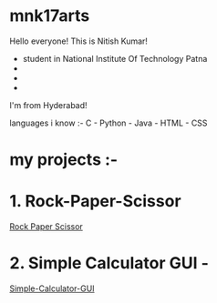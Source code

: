 # mnk17arts
Hello everyone!
 This is Nitish Kumar!
 * student in National Institute Of Technology Patna
 * 
 *
 *
 I'm from Hyderabad! 
 
 languages i know :-
 C - Python - Java - HTML - CSS

# my projects :-
  # 1. Rock-Paper-Scissor
 [Rock Paper Scissor](https://github.com/mnk17arts/Rock-Paper-Scissor)
   
  # 2. Simple Calculator GUI -
  [Simple-Calculator-GUI](w)
